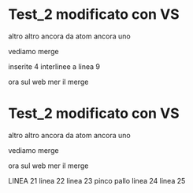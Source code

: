 # Test_2 modificato con VS
altro
altro ancora
da atom
ancora uno

vediamo merge

inserite 4 interlinee a linea 9


ora sul web mer il merge

# Test_2 modificato con VS
altro
altro ancora
da atom
ancora uno

vediamo merge

ora sul web mer il merge

LINEA 21
linea 22
linea 23
pinco pallo
linea 24
linea 25
